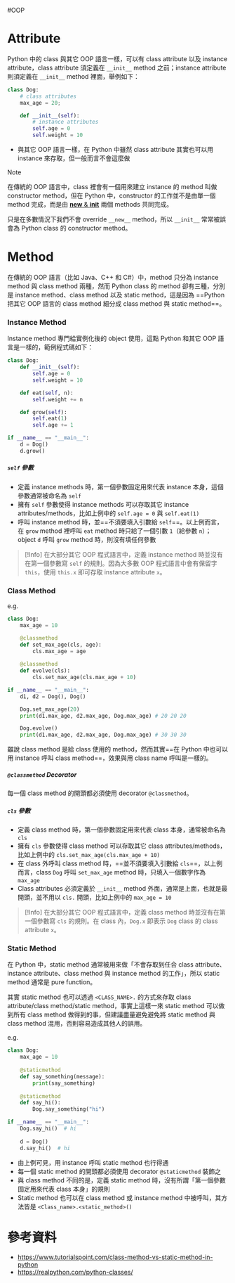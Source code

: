 #OOP 

# Attribute

Python 中的 class 與其它 OOP 語言一樣，可以有 class attribute 以及 instance attribute，class attribute 須定義在 `__init__` method 之前；instance attribute 則須定義在 `__init__` method 裡面，舉例如下：

```Python
class Dog:
    # class attributes
    max_age = 20;

    def __init__(self):
        # instance attributes
        self.age = 0
        self.weight = 10
```

- 與其它 OOP 語言一樣，在 Python 中雖然 class attribute 其實也可以用 instance 來存取，但一般而言不會這麼做

>[!Note]
>在傳統的 OOP 語言中，class 裡會有一個用來建立 instance 的 method 叫做 constructor method，但在 Python 中，constructor 的工作並不是由單一個 method 完成，而是由 [__new__ & __init__](</Programming Language/Python/__new__ & __init__.md>) 兩個 methods 共同完成。
>
>只是在多數情況下我們不會 override `__new__` method，所以 `__init__` 常常被誤會為 Python class 的 constructor method。

# Method

在傳統的 OOP 語言（比如 Java、C++ 和 C#）中，method 只分為 instance method 與 class method 兩種，然而 Python class 的 method 卻有三種，分別是 instance method、class method 以及 static method，這是因為 ==Python 把其它 OOP 語言的 class method 細分成 class method 與 static method==。

### Instance Method

Instance method 專門給實例化後的 object 使用，這點 Python 和其它 OOP 語言是一樣的，範例程式碼如下：

```Python
class Dog:
    def __init__(self):
        self.age = 0
        self.weight = 10

    def eat(self, n):
        self.weight += n

    def grow(self):
        self.eat(1)
        self.age += 1

if __name__ == "__main__":
    d = Dog()
    d.grow()
```

##### `self` 參數

- 定義 instance methods 時，第一個參數固定用來代表 instance 本身，這個參數通常被命名為 `self`
- 擁有 `self` 參數使得 instance methods 可以存取其它 instance attributes/methods，比如上例中的 `self.age = 0` 與 `self.eat(1)`
- 呼叫 instance method 時，並==不須要填入引數給 `self`==。以上例而言，在 `grow` method 裡呼叫 `eat` method 時只給了一個引數 `1`（給參數 `n`）；object `d` 呼叫 `grow` method 時，則沒有填任何參數

>[!Info]
>在大部分其它 OOP 程式語言中，定義 instance method 時並沒有在第一個參數寫 `self` 的規則。因為大多數 OOP 程式語言中會有保留字 `this`，使用 `this.x` 即可存取 instance attribute `x`。

### Class Method

e.g.

```Python
class Dog:
    max_age = 10

    @classmethod
    def set_max_age(cls, age):
        cls.max_age = age
    
    @classmethod
    def evolve(cls):
        cls.set_max_age(cls.max_age + 10)

if __name__ == "__main__":
    d1, d2 = Dog(), Dog()

    Dog.set_max_age(20)
    print(d1.max_age, d2.max_age, Dog.max_age) # 20 20 20

    Dog.evolve()
    print(d1.max_age, d2.max_age, Dog.max_age) # 30 30 30
```

雖說 class method 是給 class 使用的 method，然而其實==在 Python 中也可以用 instance 呼叫 class method==，效果與用 class name 呼叫是一樣的。

##### `@classmethod` Decorator

每一個 class method 的開頭都必須使用 decorator `@classmethod`。

##### `cls` 參數

- 定義 class method 時，第一個參數固定用來代表 class 本身，通常被命名為 `cls`
- 擁有 `cls` 參數使得 class method 可以存取其它 class attributes/methods，比如上例中的 `cls.set_max_age(cls.max_age + 10)`
- 在 class 外呼叫 class method 時，==並不須要填入引數給 `cls`==，以上例而言，class `Dog` 呼叫 `set_max_age` method 時，只填入一個數字作為 `max_age`
- Class attributes 必須定義於 `__init__` method 外面，通常是上面，也就是最開頭，並不用以 `cls.` 開頭，比如上例中的 `max_age = 10`

>[!Info]
>在大部分其它 OOP 程式語言中，定義 class method 時並沒有在第一個參數寫 `cls` 的規則。在 class 內，`Dog.x` 即表示 `Dog` class 的 class attribute `x`。

### Static Method

在 Python 中，static method 通常被用來做「不會存取到任合 class attribute、instance attribute、class method 與 instance method 的工作」，所以 static method 通常是 pure function。

其實 static method 也可以透過 `<CLASS_NAME>.` 的方式來存取 class attribute/class method/static method，事實上這樣一來 static method 可以做到所有 class method 做得到的事，但建議盡量避免避免將 static method 與 class method 混用，否則容易造成其他人的誤用。

e.g.

```Python
class Dog:
    max_age = 10
    
    @staticmethod
    def say_something(message):
        print(say_something)
    
    @staticmethod
    def say_hi():
        Dog.say_something("hi")

if __name__ == "__main__":
    Dog.say_hi()  # hi
    
    d = Dog()
    d.say_hi()  # hi
```

- 由上例可見，用 instance 呼叫 static method 也行得通
- 每一個 static method 的開頭都必須使用 decorator `@staticmethod` 裝飾之
- 與 class method 不同的是，定義 static method 時，沒有所謂「第一個參數固定用來代表 class 本身」的規則
- Static method 也可以在 class method 或 instance method 中被呼叫，其方法皆是 `<Class_name>.<static_method>()`

# 參考資料

- <https://www.tutorialspoint.com/class-method-vs-static-method-in-python>
- <https://realpython.com/python-classes/>
